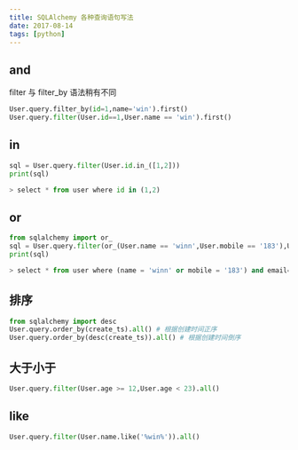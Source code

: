 ```yaml
---
title: SQLAlchemy 各种查询语句写法
date: 2017-08-14
tags: [python]
---
```


<!-- toc -->

## and
filter 与 filter_by 语法稍有不同
```python
User.query.filter_by(id=1,name='win').first()
User.query.filter(User.id==1,User.name == 'win').first()
```
## in
```python
sql = User.query.filter(User.id.in_([1,2]))
print(sql)

> select * from user where id in (1,2)
```

## or
```python
from sqlalchemy import or_
sql = User.query.filter(or_(User.name == 'winn',User.mobile == '183'),User.email == '371')
print(sql)

> select * from user where (name = 'winn' or mobile = '183') and email= '371'
```

## 排序

```python
from sqlalchemy import desc
User.query.order_by(create_ts).all() # 根据创建时间正序
User.query.order_by(desc(create_ts)).all() # 根据创建时间倒序
```

## 大于小于
```python
User.query.filter(User.age >= 12,User.age < 23).all()
```

## like
```python
User.query.filter(User.name.like('%win%')).all()
```


